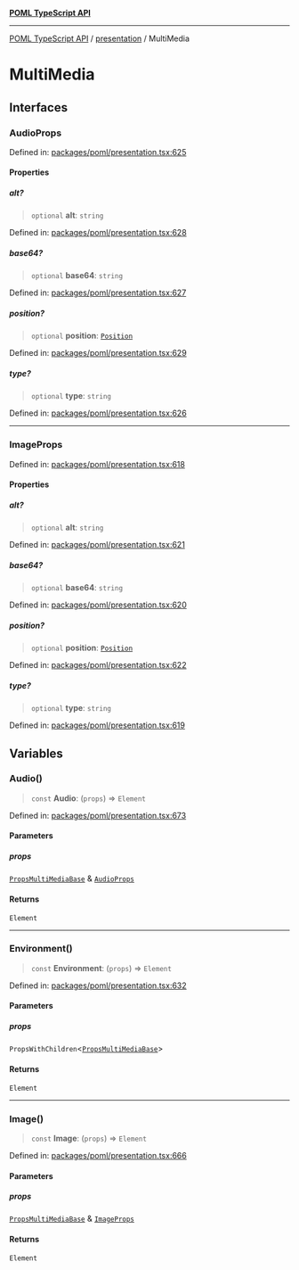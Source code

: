 [**POML TypeScript API**](../../README.md)

***

[POML TypeScript API](../../README.md) / [presentation](../README.md) / MultiMedia

# MultiMedia

## Interfaces

### AudioProps

Defined in: [packages/poml/presentation.tsx:625](https://github.com/microsoft/poml/blob/70617ef8debc344683f4f4ab8fa892bc4b48fc47/packages/poml/presentation.tsx#L625)

#### Properties

##### alt?

> `optional` **alt**: `string`

Defined in: [packages/poml/presentation.tsx:628](https://github.com/microsoft/poml/blob/70617ef8debc344683f4f4ab8fa892bc4b48fc47/packages/poml/presentation.tsx#L628)

##### base64?

> `optional` **base64**: `string`

Defined in: [packages/poml/presentation.tsx:627](https://github.com/microsoft/poml/blob/70617ef8debc344683f4f4ab8fa892bc4b48fc47/packages/poml/presentation.tsx#L627)

##### position?

> `optional` **position**: [`Position`](../README.md#position)

Defined in: [packages/poml/presentation.tsx:629](https://github.com/microsoft/poml/blob/70617ef8debc344683f4f4ab8fa892bc4b48fc47/packages/poml/presentation.tsx#L629)

##### type?

> `optional` **type**: `string`

Defined in: [packages/poml/presentation.tsx:626](https://github.com/microsoft/poml/blob/70617ef8debc344683f4f4ab8fa892bc4b48fc47/packages/poml/presentation.tsx#L626)

***

### ImageProps

Defined in: [packages/poml/presentation.tsx:618](https://github.com/microsoft/poml/blob/70617ef8debc344683f4f4ab8fa892bc4b48fc47/packages/poml/presentation.tsx#L618)

#### Properties

##### alt?

> `optional` **alt**: `string`

Defined in: [packages/poml/presentation.tsx:621](https://github.com/microsoft/poml/blob/70617ef8debc344683f4f4ab8fa892bc4b48fc47/packages/poml/presentation.tsx#L621)

##### base64?

> `optional` **base64**: `string`

Defined in: [packages/poml/presentation.tsx:620](https://github.com/microsoft/poml/blob/70617ef8debc344683f4f4ab8fa892bc4b48fc47/packages/poml/presentation.tsx#L620)

##### position?

> `optional` **position**: [`Position`](../README.md#position)

Defined in: [packages/poml/presentation.tsx:622](https://github.com/microsoft/poml/blob/70617ef8debc344683f4f4ab8fa892bc4b48fc47/packages/poml/presentation.tsx#L622)

##### type?

> `optional` **type**: `string`

Defined in: [packages/poml/presentation.tsx:619](https://github.com/microsoft/poml/blob/70617ef8debc344683f4f4ab8fa892bc4b48fc47/packages/poml/presentation.tsx#L619)

## Variables

### Audio()

> `const` **Audio**: (`props`) => `Element`

Defined in: [packages/poml/presentation.tsx:673](https://github.com/microsoft/poml/blob/70617ef8debc344683f4f4ab8fa892bc4b48fc47/packages/poml/presentation.tsx#L673)

#### Parameters

##### props

[`PropsMultiMediaBase`](../README.md#propsmultimediabase) & [`AudioProps`](#audioprops)

#### Returns

`Element`

***

### Environment()

> `const` **Environment**: (`props`) => `Element`

Defined in: [packages/poml/presentation.tsx:632](https://github.com/microsoft/poml/blob/70617ef8debc344683f4f4ab8fa892bc4b48fc47/packages/poml/presentation.tsx#L632)

#### Parameters

##### props

`PropsWithChildren`\<[`PropsMultiMediaBase`](../README.md#propsmultimediabase)\>

#### Returns

`Element`

***

### Image()

> `const` **Image**: (`props`) => `Element`

Defined in: [packages/poml/presentation.tsx:666](https://github.com/microsoft/poml/blob/70617ef8debc344683f4f4ab8fa892bc4b48fc47/packages/poml/presentation.tsx#L666)

#### Parameters

##### props

[`PropsMultiMediaBase`](../README.md#propsmultimediabase) & [`ImageProps`](#imageprops)

#### Returns

`Element`
